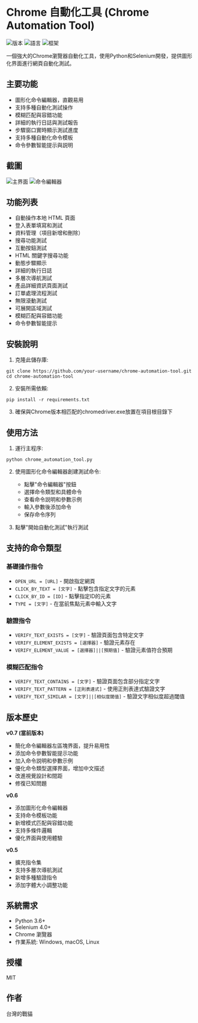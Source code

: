 # Chrome 自動化工具 (Chrome Automation Tool)

![版本](https://img.shields.io/badge/版本-v0.7-blue)
![語言](https://img.shields.io/badge/語言-Python-green)
![框架](https://img.shields.io/badge/框架-Selenium-orange)

一個強大的Chrome瀏覽器自動化工具，使用Python和Selenium開發，提供圖形化界面進行網頁自動化測試。

## 主要功能

- 圖形化命令編輯器，直觀易用
- 支持多種自動化測試操作
- 模糊匹配與容錯功能
- 詳細的執行日誌與測試報告
- 步驟窗口實時顯示測試進度
- 支持多種自動化命令模板
- 命令參數智能提示與説明

## 截圖

![主界面](https://via.placeholder.com/800x500?text=主界面截圖)
![命令編輯器](https://via.placeholder.com/800x500?text=命令編輯器截圖)

## 功能列表

- 自動操作本地 HTML 頁面
- 登入表單填寫和測試
- 資料管理（項目新增和刪除）
- 搜尋功能測試
- 互動按鈕測試
- HTML 關鍵字搜尋功能
- 動態步驟顯示
- 詳細的執行日誌
- 多層次導航測試
- 產品詳細資訊頁面測試
- 訂單處理流程測試
- 無限滾動測試
- 可展開區域測試
- 模糊匹配與容錯功能
- 命令參數智能提示

## 安裝說明

1. 克隆此儲存庫:
```
git clone https://github.com/your-username/chrome-automation-tool.git
cd chrome-automation-tool
```

2. 安裝所需依賴:
```
pip install -r requirements.txt
```

3. 確保與Chrome版本相匹配的chromedriver.exe放置在項目根目錄下

## 使用方法

1. 運行主程序:
```
python chrome_automation_tool.py
```

2. 使用圖形化命令編輯器創建測試命令:
   - 點擊"命令編輯器"按鈕
   - 選擇命令類型和具體命令
   - 查看命令説明和參數示例
   - 輸入參數後添加命令
   - 保存命令序列

3. 點擊"開始自動化測試"執行測試

## 支持的命令類型

### 基礎操作指令
- `OPEN_URL = [URL]` - 開啟指定網頁
- `CLICK_BY_TEXT = [文字]` - 點擊包含指定文字的元素
- `CLICK_BY_ID = [ID]` - 點擊指定ID的元素
- `TYPE = [文字]` - 在當前焦點元素中輸入文字

### 驗證指令
- `VERIFY_TEXT_EXISTS = [文字]` - 驗證頁面包含特定文字
- `VERIFY_ELEMENT_EXISTS = [選擇器]` - 驗證元素存在
- `VERIFY_ELEMENT_VALUE = [選擇器]||[預期值]` - 驗證元素值符合預期

### 模糊匹配指令
- `VERIFY_TEXT_CONTAINS = [文字]` - 驗證頁面包含部分指定文字
- `VERIFY_TEXT_PATTERN = [正則表達式]` - 使用正則表達式驗證文字
- `VERIFY_TEXT_SIMILAR = [文字]||[相似度閾值]` - 驗證文字相似度超過閾值

## 版本歷史

**v0.7 (當前版本)**
- 簡化命令編輯器左區塊界面，提升易用性
- 添加命令參數智能提示功能
- 加入命令説明和參數示例
- 優化命令類型選擇界面，增加中文描述
- 改進視覺設計和間距
- 修復已知問題

**v0.6**
- 添加圖形化命令編輯器
- 支持命令模板功能
- 新增模式匹配與容錯功能
- 支持多條件邏輯
- 優化界面與使用體驗

**v0.5**
- 擴充指令集
- 支持多層次導航測試
- 新增多種驗證指令
- 添加字體大小調整功能

## 系統需求

- Python 3.6+
- Selenium 4.0+
- Chrome 瀏覽器
- 作業系統: Windows, macOS, Linux

## 授權

MIT

## 作者

台灣的戰貓 